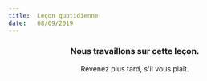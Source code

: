 ```yaml
---
title:  Leçon quotidienne
date:   08/09/2019
---
```


### <center>Nous travaillons sur cette leçon.</center>
<center>Revenez plus tard, s'il vous plaît.</center>